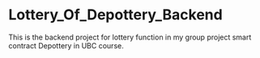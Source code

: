 # Lottery_Of_Depottery_Backend
This is the backend project for lottery function in my group project smart contract Depottery in UBC course.
